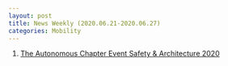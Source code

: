 ```yaml
---
layout: post
title: News Weekly (2020.06.21-2020.06.27) 
categories: Mobility
---
```


1. [The Autonomous Chapter Event Safety & Architecture 2020](https://www.reddit.com/r/SelfDrivingCars/comments/hcmxc2/the_autonomous_chapter_event_safety_architecture/)